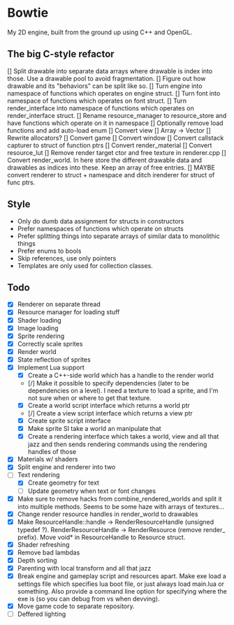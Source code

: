 Bowtie
======

My 2D engine, built from the ground up using C++ and OpenGL.


## The big C-style refactor

[] Split drawable into separate data arrays where drawable is index into those. Use a drawable pool to avoid fragmentation.
    [] Figure out how drawable and its "behaviors" can be split like so.
[] Turn engine into namespace of functions which operates on engine struct.
[] Turn font into namespace of functions which operates on font struct.
[] Turn render_interface into namespace of functions which operates on render_interface struct.
[] Rename resource_manager to resource_store and have functions which operate on it in namespace
    [] Optionally remove load functions and add auto-load enum
[] Convert view
[] Array -> Vector
[] Rewrite allocators?
[] Convert game
[] Convert window
[] Convert callstack capturer to struct of function ptrs
[] Convert render_material
[] Convert resource_lut
[] Remove render target ctor and free texture in renderer.cpp
[] Convert render_world. In here store the different drawable data and drawables as indices into these. Keep an array of free entries.
[] MAYBE convert renderer to struct + namespace and ditch irenderer for struct of func ptrs.

## Style

- Only do dumb data assignment for structs in constructors
- Prefer namespaces of functions which operate on structs
- Prefer splitting things into separate arrays of similar data to monolithic things
- Prefer enums to bools
- Skip references, use only pointers
- Templates are only used for collection classes.

## Todo

* [x] Renderer on separate thread
* [x] Resource manager for loading stuff
* [x] Shader loading
* [x] Image loading
* [x] Sprite rendering
* [x] Correctly scale sprites
* [x] Render world
* [x] State reflection of sprites
* [x] Implement Lua support
    * [x] Create a C++-side world which has a handle to the render world
    * [/] Make it possible to specify dependencies (later to be dependencies on a level). I need a texture to load a sprite, and I'm not sure when or where to get that texture.
    * [x] Create a world script interface which returns a world ptr
    * [/] Create a view script interface which returns a view ptr
    * [x] Create sprite script interface
    * [x] Make sprite SI take a world an manipulate that
    * [x] Create a rendering interface which takes a world, view and all that jazz and then sends rendering commands using the rendering handles of those
* [x] Materials w/ shaders
* [x] Split engine and renderer into two
* [ ] Text rendering
    * [x] Create geometry for text
    * [ ] Update geometry when text or font changes
* [x] Make sure to remove hacks from combine_rendered_worlds and split it into multiple methods. Seems to be  some haze with arrays of textures...
* [x] Change render resource handles in render_world to drawables
* [x] Make ResourceHandle::handle -> RenderResourceHandle (unsigned typedef ?). RenderResourceHandle -> RenderResource (remove render_ prefix). Move void* in ResourceHandle to Resource struct.
* [x] Shader refreshing
* [x] Remove bad lambdas
* [x] Depth sorting
* [x] Parenting with local transform and all that jazz
* [x] Break engine and gameplay script and resources apart. Make exe load a settings file which specifies lua boot file, or just always load main.lua or something. Also provide a command line option for specifying where the exe is (so you can debug from vs when devving).
* [x] Move game code to separate repository.
* [ ] Deffered lighting

